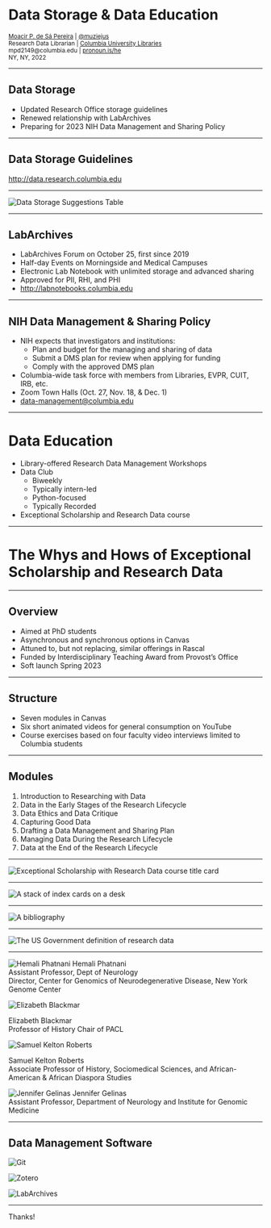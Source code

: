 # Data Storage & Data Education

<small>
<a href="http://moacir.com">Moacir P. de Sá Pereira</a> | <a href="http://twitter.com/muziejus">@muziejus</a><br />
Research Data Librarian | <a href="http://library.columbia.edu">Columbia University Libraries</a> <br />
mpd2149@columbia.edu | <a href="http://pronoun.is/he">pronoun.is/he</a><br />
NY, NY, 2022
</small>

---

## Data Storage

* Updated Research Office storage guidelines
* Renewed relationship with LabArchives
* Preparing for 2023 NIH Data Management and Sharing Policy

---

## Data Storage Guidelines

http://data.research.columbia.edu

---

<div class="w-full flex justify-center">
<div class="w-4/5">

![Data Storage Suggestions Table](/images/exceptional-scholarship/storage.png)

</div>
</div>

---

## LabArchives

* LabArchives Forum on October 25, first since 2019
* Half-day Events on Morningside and Medical Campuses
* Electronic Lab Notebook with unlimited storage and advanced sharing
* Approved for PII, RHI, and PHI
* http://labnotebooks.columbia.edu

---

## NIH Data Management & Sharing Policy

* NIH expects that investigators and institutions:
  * Plan and budget for the managing and sharing of data
  * Submit a DMS plan for review when applying for funding
  * Comply with the approved DMS plan
* Columbia-wide task force with members from Libraries, EVPR, CUIT, IRB, etc.
* Zoom Town Halls (Oct. 27, Nov. 18, & Dec. 1)
* data-management@columbia.edu

---

# Data Education

* Library-offered Research Data Management Workshops
* Data Club
  * Biweekly
  * Typically intern-led
  * Python-focused
  * Typically Recorded
* Exceptional Scholarship and Research Data course

---

# The Whys and Hows of Exceptional Scholarship and Research Data

---

## Overview

* Aimed at PhD students
* Asynchronous and synchronous options in Canvas
* Attuned to, but not replacing, similar offerings in Rascal
* Funded by Interdisciplinary Teaching Award from Provost’s Office
* Soft launch Spring 2023

---

## Structure

* Seven modules in Canvas
* Six short animated videos for general consumption on YouTube
* Course exercises based on four faculty video interviews limited to Columbia students

---

## Modules

1. Introduction to Researching with Data
2. Data in the Early Stages of the Research Lifecycle
3. Data Ethics and Data Critique
4. Capturing Good Data
5. Drafting a Data Management and Sharing Plan
6. Managing Data During the Research Lifecycle
7. Data at the End of the Research Lifecycle

---

<div class="w-full flex justify-center">
<div class="w-4/5">

![Exceptional Scholarship with Research Data course title card](/images/exceptional-scholarship/title-card.png)

</div>
</div>

---

<div class="w-full flex justify-center">
<div class="w-4/5">

![A stack of index cards on a desk](/images/exceptional-scholarship/index-cards.png)

</div>
</div>

---

<div class="w-full flex justify-center">
<div class="w-4/5">

![A bibliography](/images/exceptional-scholarship/bibliography.png)

</div>
</div>

---

<div class="w-full flex justify-center">
<div class="w-4/5">

![The US Government definition of research data](/images/exceptional-scholarship/data-definition.png)

</div>
</div>

---

<div class="flex w-full justify-center">

<div class="w-full grid grid-rows-2 grid-cols-2 gap-x-2">
<div class="flex flex-col justify-start">

<div class="text-sm text-left px-5">

![Hemali Phatnani](/images/exceptional-scholarship/hemali.png)
  Hemali Phatnani<br/>
  Assistant Professor, Dept of Neurology<br />
  Director, Center for Genomics of Neurodegenerative Disease, New York Genome Center
</div>
</div>

<div class="flex flex-col justify-start">

<div class="text-sm text-left px-5">

![Elizabeth Blackmar](/images/exceptional-scholarship/betsy.png)

  Elizabeth Blackmar<br/>
  Professor of History
  Chair of PACL
</div>

</div>

<div class="flex flex-col justify-start">

<div class="text-sm text-left px-5">

![Samuel Kelton Roberts](/images/exceptional-scholarship/samuel.png)

  Samuel Kelton Roberts<br/>
  Associate Professor of History, Sociomedical Sciences, and African-American & African Diaspora Studies

</div>

</div>

<div class="flex flex-col justify-start">

<div class="text-sm text-left px-5">

![Jennifer Gelinas](/images/exceptional-scholarship/jennifer.png)
  Jennifer Gelinas<br/>
  Assistant Professor, Department of Neurology and Institute for Genomic Medicine
</div>

</div>

</div>

</div>

---

## Data Management Software

<div class="w-full grid grid-cols-3 align-center justify-between space-x-10">

![Git](/images/exceptional-scholarship/git.png)

![Zotero](/images/exceptional-scholarship/zotero.png)

![LabArchives](/images/exceptional-scholarship/labarchives.png)

</div>

---

Thanks!
